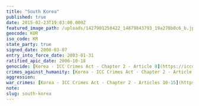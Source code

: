```yaml
---
title: "South Korea"
published: true
date: 2015-02-23T19:03:00.000Z
featured_image_path: /uploads/1427901258422_14879843793_19a278b0c6_b.jpg
geocode: KOR
iso_code: KR
state_party: true
signed_date: 2000-03-07
entry_into_force_date: 2003-01-31
ratified_apic_date: 2006-10-18
genocide: [Korea - ICC Crimes Act - Chapter 2 - Article 8](https://iccdb.hrlc.net/data/doc/206/keyword/46/)
crimes_against_humanity: [Korea - ICC Crimes Act - Chapter 2 - Article 9](https://iccdb.hrlc.net/data/doc/206/keyword/13/)
aggression:
war_crimes: [Korea - ICC Crimes Act - Chapter 2 - Articles 10-15](https://iccdb.hrlc.net/data/doc/206/keyword/145/)
note:
slug: south-korea
---
```

